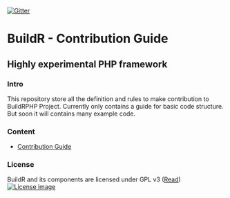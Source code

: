 [![Gitter](https://badges.gitter.im/Join%20Chat.svg)](https://gitter.im/Zolli/BuildR?utm_source=badge&utm_medium=badge&utm_campaign=pr-badge)

# BuildR - Contribution Guide
## Highly experimental PHP framework

### Intro

This repository store all the definition and rules to make contribution to BuildRPHP Project. Currently only contains
a guide for basic code structure. But soon it will contains many example code.

### Content

- [Contribution Guide](https://github.com/BuildrPHP/Contribution/blob/master/CONTRIBUTING.md)

### License

BuildR and its components are licensed under GPL v3 ([Read](https://raw.githubusercontent.com/BuildrPHP/Contribution/master/LICENSE.md))
[![License image](http://gplv3.fsf.org/gplv3-88x31.png)]()
